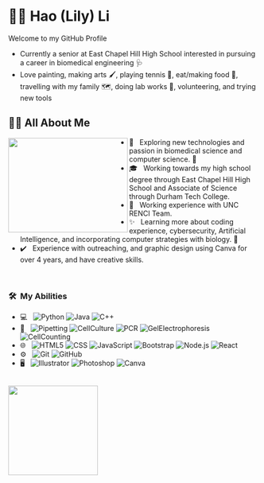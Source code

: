 # 	:wave::dolphin: Hao (Lily) Li 
Welcome to my GitHub Profile 
- Currently a senior at East Chapel Hill High School interested in pursuing a career in biomedical engineering :stethoscope:
- Love painting, making arts :paintbrush:, playing tennis 	:tennis:, eat/making food :cake:, travelling with my family :world_map:, doing lab works :lab_coat:, volunteering, and trying new tools

## :woman_scientist: All About Me
<img align="left" width="240" height="190" src="https://user-images.githubusercontent.com/132530546/236639321-4bce8511-4431-4ac8-9113-9c05c64017a2.jpg"> 

- :seedling: &nbsp; Exploring new technologies and passion in biomedical science and computer science. :dna:
- 🎓 &nbsp; Working towards my high school degree through East Chapel Hill High School and Associate of Science through Durham Tech College.
- 💼 &nbsp; Working experience with UNC RENCI Team. 
- :sparkles: &nbsp; Learning more about coding experience, cybersecurity, Artificial Intelligence, and incorporating computer strategies with biology. :test_tube:
- 	:heavy_check_mark: &nbsp; Experience with outreaching, and graphic design using Canva for over 4 years, and have creative skills.

&nbsp;
<h3> 🛠 &nbsp;My Abilities</h3>

- 💻 &nbsp;
  ![Python](https://img.shields.io/badge/-Python-333333?style=flat&logo=python)
  ![Java](https://img.shields.io/badge/-Java-333333?style=flat&logo=Java&logoColor=007396)
  ![C++](https://img.shields.io/badge/-C++-333333?style=flat&logo=C%2B%2B&logoColor=00599C)
- :microscope: &nbsp;
  ![Pipetting](https://img.shields.io/badge/-Pieptting-333333?style=flat&logo=pipetting) 
  ![CellCulture](https://img.shields.io/badge/-Cellculture-333333?style=flat&logo=cellculture) 
  ![PCR](https://img.shields.io/badge/-PCR-333333?style=flat&logo=pcr)
  ![GelElectrophoresis](https://img.shields.io/badge/-GelElectrophoresis-333333?style=flat&logo=gelelectrophoresis)
  ![CellCounting](https://img.shields.io/badge/-CellCounting-333333?style=flat&logo=cellcounting)
- 🌐 &nbsp;
  ![HTML5](https://img.shields.io/badge/-HTML5-333333?style=flat&logo=HTML5)
  ![CSS](https://img.shields.io/badge/-CSS-333333?style=flat&logo=CSS3&logoColor=1572B6)
  ![JavaScript](https://img.shields.io/badge/-JavaScript-333333?style=flat&logo=javascript)
  ![Bootstrap](https://img.shields.io/badge/-Bootstrap-333333?style=flat&logo=bootstrap&logoColor=563D7C)
  ![Node.js](https://img.shields.io/badge/-Node.js-333333?style=flat&logo=node.js)
  ![React](https://img.shields.io/badge/-React-333333?style=flat&logo=react)
- ⚙️ &nbsp;
  ![Git](https://img.shields.io/badge/-Git-333333?style=flat&logo=git)
  ![GitHub](https://img.shields.io/badge/-GitHub-333333?style=flat&logo=github)
- 🖥 &nbsp;
  ![Illustrator](https://img.shields.io/badge/-Illustrator-333333?style=flat&logo=adobe-illustrator)
  ![Photoshop](https://img.shields.io/badge/-Photoshop-333333?style=flat&logo=adobe-photoshop)
  ![Canva](https://img.shields.io/badge/-Canva-333333?style=flat&logo=adobe-canva)

<br/>

<a href="https://github.com/lilyhaoli">
  <img height="180em" src="https://github-readme-stats.vercel.app/api?username=lilyhaoli&theme=buefy&show_icons=true" />
